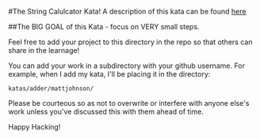 #The String Calulcator Kata!
A description of this kata can be found [here](http://osherove.com/tdd-kata-1/)

##The BIG GOAL of this Kata - focus on VERY small steps.

Feel free to add your project to this directory in the repo so that others can share in the learnage!  

You can add your work in a subdirectory with your github username.
For example, when I add my kata, I'll be placing it in the directory:  
```
katas/adder/mattjohnson/
```

Please be courteous so as not to overwrite or interfere with anyone else's work unless you've discussed this with them ahead of time.

Happy Hacking!



